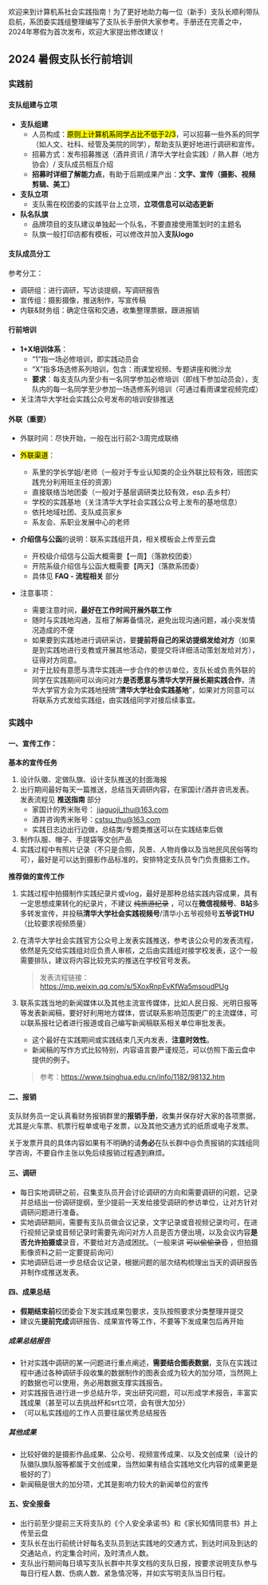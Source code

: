 欢迎来到计算机系社会实践指南！为了更好地助力每一位（新手）支队长顺利带队启航，系团委实践组整理编写了支队长手册供大家参考。手册还在完善之中，2024年寒假为首次发布，欢迎大家提出修改建议！

## 2024 暑假支队长行前培训


### 实践前

#### 支队组建与立项

- **支队组建**
    - 人员构成：<mark>原则上计算机系同学占比不低于2/3</mark>，可以招募一些外系的同学（如人文、社科、经管及美院的同学），帮助支队更好地进行调研和宣传。
    - 招募方式：发布招募推送（酒井资讯 / 清华大学社会实践）/ 熟人群（地方协会）/ 支队成员相互介绍
    - **招募时详细了解能力点**，有助于后期成果产出：**文字、宣传（摄影、视频剪辑、美工）**
- **支队立项**
    - 支队需在校团委的实践平台上立项，**立项信息可以动态更新**
- **队名队旗**
    - 品牌项目的支队建议单独起一个队名，不要直接使用策划时的主题名
    - 队旗一般打印店都有模板，可以修改并加入**支队logo**

#### 支队成员分工

参考分工：

- 调研组：进行调研，写访谈提纲，写调研报告
- 宣传组：摄影摄像，推送制作，写宣传稿
- 内联&财务组：确定住宿和交通，收集整理票据，跟进报销

#### 行前培训

- **1+X培训体系**：
    - “1”指一场必修培训，即实践动员会
    - “X”指多场选修系列培训，包含：雨课堂视频、专题讲座和微沙龙
    - **要求**：每支支队内至少有一名同学参加必修培训（即线下参加动员会），支队内的每一名同学至少参加一场选修系列培训（可通过看雨课堂视频完成）
- 关注清华大学社会实践公众号发布的培训安排推送

#### 外联（重要）

- 外联时间：尽快开始，一般在出行前2-3周完成联络
- <mark>外联渠道</mark>：
    - 系里的学长学姐/老师（一般对于专业认知类的企业外联比较有效，班团实践充分利用班主任的资源）
    - 直接联络当地团委（一般对于基层调研类比较有效，esp.去乡村）
    - 学校的实践基地（关注清华大学社会实践公众号上发布的基地信息）
    - 依托地域社团、支队成员家乡
    - 系友会、系职业发展中心的老师
- **介绍信与公函**的说明：联系实践组开具，相关模板会上传至云盘
    - 开校级介绍信与公函大概需要【一周】（落款校团委）
    - 开院系级介绍信与公函大概需要【两天】（落款系团委）
    - 具体见 **FAQ - 流程相关** 部分

- 注意事项：
    - 需要注意时间，**最好在工作时间开展外联工作**
    - 随时与实践地沟通，互相了解筹备情况，避免出现沟通问题，减小突发情况造成的不便
    - 如果要到实践地进行调研采访，要**提前将自己的采访提纲发给对方**（如果是到实践地进行支教或开展其他活动，要提交将详细活动策划发给对方），征得对方同意。
    - 对于比较有意愿与清华实践进一步合作的参访单位，支队长或负责外联的同学在实践期间可以询问对方**是否愿意与清华大学开展长期实践合作**，清华大学官方会为实践地授牌“**清华大学社会实践基地**”，如果对方同意可以将联系方式发给实践组，由实践组同学对接后续事宜。

### 实践中

#### 一、宣传工作：

**基本的宣传任务**

1. 设计队徽、定做队旗、设计支队推送的封面海报
2. 出行期间最好每天一篇推送，总结当天调研内容，在家国计/酒井咨讯发表。发表流程见 **推送指南** 部分
    - 家国计的秀米账号： [jiaguoji_thu@163.com](mailto:jiaguoji_thu@163.com)
    - 酒井咨询秀米账号：[cstsu_thu@163.com](mailto:cstsu_thu@163.com)
    - 实践日志边出行边做，总结类/专题类推送可以在实践结束后做
3. 制作队服、帽子、手提袋等文创产品
4. 实践过程中有照片记录（不只是合照，风景、人物肖像以及当地民风民俗等均可），最好是可以达到摄影作品标准的，安排特定支队员专门负责摄影工作。

**推荐做的宣传工作**

1. 实践过程中拍摄制作实践纪录片或vlog，最好是那种总结实践内容成果，具有一定思想成果转化的纪录片，不建议 ~~纯旅游纪录~~ ，可以在**微信视频号**、**B站**多多转发宣传，并投稿**清华大学社会实践视频号**/清华小五爷视频号**五爷说THU**（比较要求视频质量）
2. 在清华大学社会实践官方公众号上发表实践推送，参考该公众号的发表流程，依然是先交给实践组对应负责人审核，之后由实践组对接学校发表，这个一般需要排队，建议将内容比较充实的推送在学校官号发表。
    
    > 发表流程链接：https://mp.weixin.qq.com/s/5XoxRnpEvKfWa5msoudPUg
    > 
3. 联系实践当地的新闻媒体以及其他主流宣传媒体，比如人民日报、光明日报等等发表新闻稿，要好好利用地方媒体，尝试联系影响范围更广的主流媒体，可以联系报社记者进行报道或自己编写新闻稿联系相关单位审批发表。
    - 这个最好在实践期间或实践结束几天内发表，**注意时效性**。
    - 新闻稿的写作方式比较特别，内容语言要严谨规范，可以仿照下面云盘中提供的例子。
    
    > 参考：https://www.tsinghua.edu.cn/info/1182/98132.htm
    > 

#### 二、报销

支队财务员一定认真看财务报销群里的**报销手册**，收集并保存好大家的各项票据，尤其是火车票、机票行程单或电子发票，以及其他交通方式的纸质或电子发票。

关于发票开具的具体内容如果有不明确的请**务必**在队长群中@负责报销的实践组同学咨询，不要自作主张以免后续报销过程遇到麻烦。

#### 三、调研

- 每日实地调研之前，召集支队员开会讨论调研的方向和需要调研的问题，记录并总结出一份调研提纲，至少提前一天发给接受调研的参访单位，让对方针对调研问题进行准备。
- 实地调研期间，需要有支队员做会议记录，文字记录或音视频记录均可，在进行视频记录或音频记录时需要先询问对方人员是否方便出境，以及会议内容**是否允许拍摄或**录音，不要给对方造成困扰。（一般来讲 ~~可以偷偷录音~~ ，但拍摄影像资料之前一定要提前询问）
- 实地调研后进一步总结会议记录，根据问题的层次结构梳理出当天的调研报告并制作成推送发表。

#### 四、成果总结

- **假期结束前**校团委会下发实践成果包要求，支队按照要求分类整理并提交
- 建议先**提前完成**调研报告、成果宣传等工作，不要等下发成果包后再开始

##### 成果总结报告

- 针对实践中调研的某一问题进行重点阐述，**需要结合图表数据**，支队在实践过程中通过各种调研手段收集的数据制作的图表会成为较大的加分项，当然网上的数据也可以使用，务必用数据支撑实践报告。
- 对实践报告进行进一步总结升华，突出研究问题，可以形成学术报告，丰富实践成果（甚至可以去挑战杯和srt立项，会有很大加分）
- （可以私实践组的工作人员要往届优秀总结报告

##### 其他成果

- 比较好做的是摄影作品成果、公众号、视频宣传成果、以及文创成果（设计的队徽队旗队服等都属于文创成果，当然如果有结合实践地文化内容的成果更是极好的了）
- 新闻稿是很大的加分项，尤其是影响力较大的新闻单位的宣传

#### 五、安全报备
- 出行前至少提前三天将支队的《个人安全承诺书》和《家长知情同意书》并上传至云盘
- 支队长在出行前统计好每名支队员到达实践地的交通方式，到达时间及到达的交通站点，约定集合时间，及时清点人数。
- 支队出行期间每日填写支队长群中共享文档的支队日报，按要求说明支队参与每日行程人数、伤病人数、紧急情况等，并如实写明支队当日行程。


